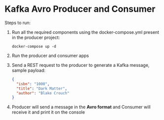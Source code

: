 # Kafka Avro Producer and Consumer

Steps to run:

1. Run all the required components using the docker-compose.yml present in the producer project:

    `docker-compose up -d`

2. Run the producer and consumer apps

3. Send a REST request to the producer to generate a Kafka message, sample payload:

    ```json
    {
      "isbn": "1000",
      "title": "Dark Matter",
      "author": "Blake Crouch"
    }
    ```

4. Producer will send a message in the **Avro format** and Consumer will receive it and print it on the console
